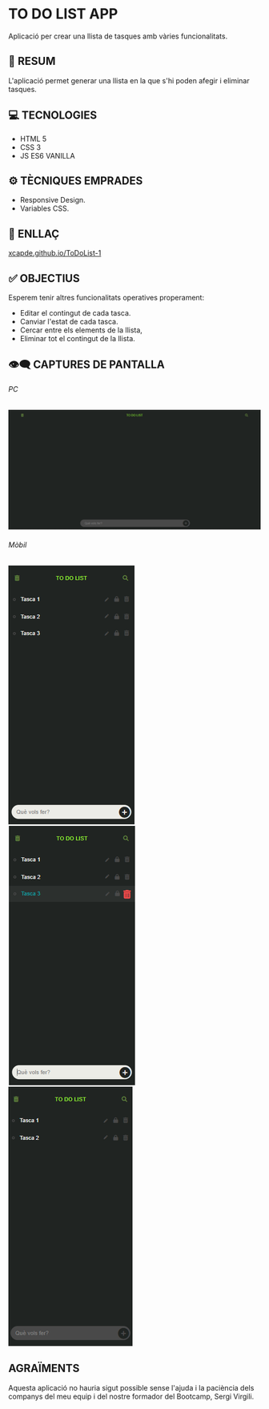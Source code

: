# TO DO LIST APP

Aplicació per crear una llista de tasques amb vàries funcionalitats.

## 📜 RESUM

L'aplicació permet generar una llista en la que s'hi poden afegir i eliminar tasques.

## 💻 TECNOLOGIES
- HTML 5
- CSS 3
- JS ES6  VANILLA

## ⚙️ TÈCNIQUES EMPRADES
- Responsive Design.
- Variables CSS.

## 🔗 ENLLAÇ
[xcapde.github.io/ToDoList-1 ](http://https://xcapde.github.io/ToDoList-1/ "xcapde.github.io/ToDoList-1")

## ✅ OBJECTIUS

Esperem tenir altres funcionalitats operatives properament:
- Editar el contingut de cada tasca.
- Canviar l'estat de cada tasca. 
- Cercar entre els elements de la llista,
- Eliminar tot el contingut de la llista.

## 👁️‍🗨️ CAPTURES DE PANTALLA

###### PC
![Inici](/images/1%20PC%20default.png "Inici")
###### Mòbil

![Tasques creades](/images/2%20mobile%20tasks.png "Tasques creades")
![Eliminant tasca](/images/3%20delete%20task.png "Eliminant tasca")
![Tasca eliminada](/images/4%20deleted.png "Tasca eliminada")


## AGRAÏMENTS
Aquesta aplicació no hauria sigut possible sense l'ajuda i la paciència dels companys del meu equip i del nostre formador del Bootcamp, Sergi Virgili.